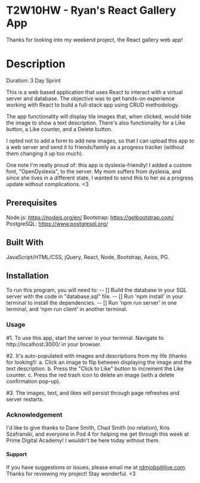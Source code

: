 # T2W10HW - Ryan's React Gallery App

Thanks for looking into my weekend project, the React gallery web app! 


# Description

Duration: 3 Day Sprint

This is a web based application that uses React to interact with a virtual server and database.  The objective was to get hands-on experience working with React to build a full-stack app using CRUD methodology.  

The app functionality will display tile images that, when clicked, would hide the image to show a text description.  There's also functionality for a Like button, a Like counter, and a Delete button.

I opted not to add a form to add new images, so that I can upload this app to a web server and send it to friends/family as a progress tracker (without them changing it up too much).

One note I'm really proud of: this app is dyslexia-friendly!  I added a custom font, "OpenDyslexia", to the server.  My mom suffers from dyslexia, and since she lives in a different state, I wanted to send this to her as a progress update without complications. <3


## Prerequisites

Node.js: https://nodejs.org/en/
Bootstrap: https://getbootstrap.com/ 
PostgreSQL: https://www.postgresql.org/


## Built With

JavaScript/HTML/CSS, jQuery, React, Node, Bootstrap, Axios, PG. 


## Installation

To run this program, you will need to:
-- [] Build the database in your SQL server with the code in "database.sql" file. 
-- [] Run 'npm install' in your terminal to install the dependencies.
-- [] Run 'npm run server' in one terminal, and 'npm run client' in another terminal.


### Usage

#1. To use this app, start the server in your terminal.  Navigate to http://localhost:3000/ in your browser.  

#2. It's auto-populated with images and descriptions from my life (thanks for looking!):
  a. Click an image to flip between displaying the image and the text description.
  b. Press the "Click to Like" button to increment the Like counter.
  c. Press the red trash icon to delete an image (with a delete confirmation pop-up).

#3. The images, text, and likes will persist through page refreshes and server restarts.  


### Acknowledgement

I'd like to give thanks to Dane Smith, Chad Smith (no relation), Kris Szafranski, and everyone in Pod 4 for helping me get through this week at Prime Digital Academy!  I wouldn't be here today without them.  


#### Support

If you have suggestions or issues, please email me at rdmjobs@live.com.  Thanks for reviewing my project!  Stay wonderful. <3
